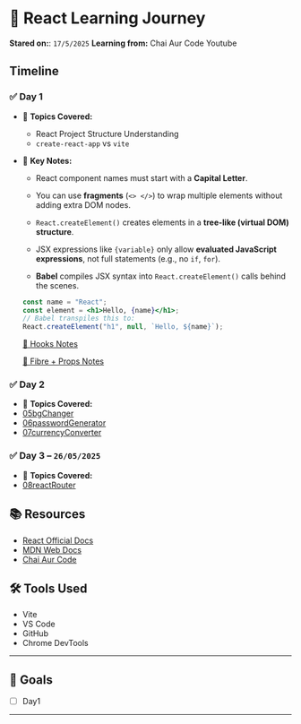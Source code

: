 # 📘 React Learning Journey


**Stared on:**: `17/5/2025`
**Learning from:** Chai Aur Code Youtube

## Timeline

### ✅ Day 1 
- 📌 **Topics Covered:**
  - React Project Structure Understanding
  - `create-react-app` vs `vite`

- 🧠 **Key Notes:**
  - React component names must start with a **Capital Letter**.
  - You can use **fragments** (`<> </>`) to wrap multiple elements without adding extra DOM nodes.

  - `React.createElement()` creates elements in a **tree-like (virtual DOM) structure**.
  - JSX expressions like `{variable}` only allow **evaluated JavaScript expressions**, not full statements (e.g., no `if`, `for`).
  - **Babel** compiles JSX syntax into `React.createElement()` calls behind the scenes.

  ```jsx
  const name = "React";
  const element = <h1>Hello, {name}</h1>;
  // Babel transpiles this to:
  React.createElement("h1", null, `Hello, ${name}`);
  ```
  [📄 Hooks Notes](03CounterHook/README.md)
  
  [📄 Fibre + Props Notes](04TailwindProps/README.md)


### ✅ Day 2 
- 📌 **Topics Covered:**
- [05bgChanger](05bgChanger/README.md)
- [06passwordGenerator](06passwordGenerator/README.md)
- [07currencyConverter](07currencyConverter/README.md)



### ✅ Day 3 – `26/05/2025`
- 📌 **Topics Covered:**
- [08reactRouter](08reactRouter/README.md)








## 📚 Resources

- [React Official Docs](https://react.dev)
- [MDN Web Docs](https://developer.mozilla.org)
- [Chai Aur Code](https://www.youtube.com/@ChaiAurCode)


## 🛠️ Tools Used

- Vite 
- VS Code
- GitHub
- Chrome DevTools

---


## 🎯 Goals

- [ ] Day1

---